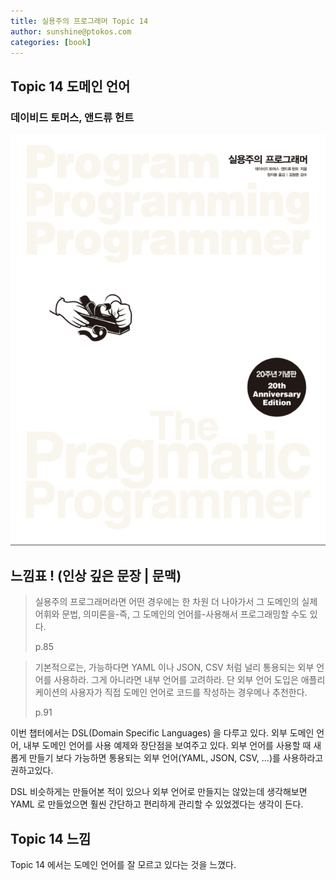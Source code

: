 ```yaml
---
title: 실용주의 프로그래머 Topic 14
author: sunshine@ptokos.com
categories: [book]
---
```


## Topic 14 도메인 언어


### 데이비드 토머스, 앤드류 헌트
![Alt text](/assets/img/book/실용주의-프로그래머/cover.png)



## 느낌표 ! (인상 깊은 문장 | 문맥)
> 실용주의 프로그래머라면 어떤 경우에는 한 차원 더 나아가서 그 도메인의 실제 어휘와 문법, 의미론을-즉, 
> 그 도메인의 언어를-사용해서 프로그래밍할 수도 있다.
> 
> p.85

> 기본적으로는, 가능하다면 YAML 이나 JSON, CSV 처럼 널리 통용되는 외부 언어를 사용하라.
> 그게 아니라면 내부 언어를 고려하라. 단 외부 언어 도입은 애플리케이션의 사용자가 직접 도메인 언어로 코드를 작성하는 경우메나 추천한다.
> 
> p.91

이번 챕터에서는 DSL(Domain Specific Languages) 을 다루고 있다. 
외부 도메인 언어, 내부 도메인 언어를 사용 예제와 장단점을 보여주고 있다.
외부 언어를 사용할 때 새롭게 만들기 보다 가능하면 통용되는 외부 언어(YAML, JSON, CSV, ...)를 사용하라고 권하고있다.

DSL 비슷하게는 만들어본 적이 있으나 외부 언어로 만들지는 않았는데 생각해보면 YAML 로 만들었으면 훨씬 간단하고 편리하게 관리할 수 있었겠다는 생각이 든다.

## Topic 14 느낌
Topic 14 에서는 도메인 언어를 잘 모르고 있다는 것을 느꼈다. 


